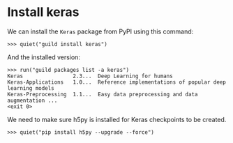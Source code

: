 # Install keras

We can install the `Keras` package from PyPI using this command:

    >>> quiet("guild install keras")

And the installed version:

    >>> run("guild packages list -a keras")
    Keras                2.3...  Deep Learning for humans
    Keras-Applications   1.0...  Reference implementations of popular deep learning models
    Keras-Preprocessing  1.1...  Easy data preprocessing and data augmentation ...
    <exit 0>

We need to make sure h5py is installed for Keras checkpoints to be
created.

    >>> quiet("pip install h5py --upgrade --force")
